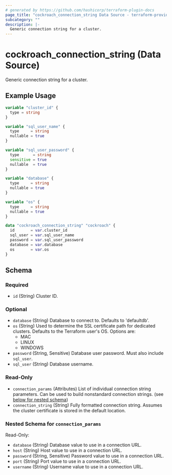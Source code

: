 ```yaml
---
# generated by https://github.com/hashicorp/terraform-plugin-docs
page_title: "cockroach_connection_string Data Source - terraform-provider-cockroach"
subcategory: ""
description: |-
  Generic connection string for a cluster.
---
```


# cockroach_connection_string (Data Source)

Generic connection string for a cluster.

## Example Usage

```terraform
variable "cluster_id" {
  type = string
}

variable "sql_user_name" {
  type     = string
  nullable = true
}

variable "sql_user_password" {
  type      = string
  sensitive = true
  nullable  = true
}

variable "database" {
  type     = string
  nullable = true
}

variable "os" {
  type     = string
  nullable = true
}

data "cockroach_connection_string" "cockroach" {
  id       = var.cluster_id
  sql_user = var.sql_user_name
  password = var.sql_user_password
  database = var.database
  os       = var.os
}
```

<!-- schema generated by tfplugindocs -->
## Schema

### Required

- `id` (String) Cluster ID.

### Optional

- `database` (String) Database to connect to. Defaults to 'defaultdb'.
- `os` (String) Used to determine the SSL certificate path for dedicated clusters. Defaults to the Terraform user's OS. Options are:
  * MAC
  * LINUX
  * WINDOWS
- `password` (String, Sensitive) Database user password. Must also include `sql_user`.
- `sql_user` (String) Database username.

### Read-Only

- `connection_params` (Attributes) List of individual connection string parameters. Can be used to build nonstandard connection strings. (see [below for nested schema](#nestedatt--connection_params))
- `connection_string` (String) Fully formatted connection string. Assumes the cluster certificate is stored in the default location.

<a id="nestedatt--connection_params"></a>
### Nested Schema for `connection_params`

Read-Only:

- `database` (String) Database value to use in a connection URL.
- `host` (String) Host value to use in a connection URL.
- `password` (String, Sensitive) Password value to use in a connection URL.
- `port` (String) Port value to use in a connection URL.
- `username` (String) Username value to use in a connection URL.


